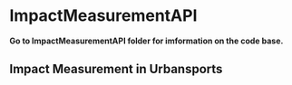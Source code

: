 # ImpactMeasurementAPI

<b> Go to ImpactMeasurementAPI folder for imformation on the code base. </b>

## Impact Measurement in Urbansports

